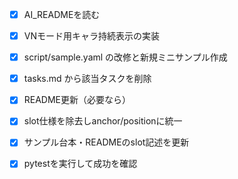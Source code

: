 - [x] AI_READMEを読む
- [x] VNモード用キャラ持続表示の実装
- [x] script/sample.yaml の改修と新規ミニサンプル作成
- [x] tasks.md から該当タスクを削除
- [x] README更新（必要なら）

- [x] slot仕様を除去しanchor/positionに統一
- [x] サンプル台本・READMEのslot記述を更新
- [x] pytestを実行して成功を確認
